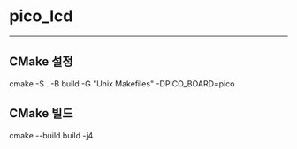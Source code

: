 # pico_lcd
---
## CMake 설정
cmake -S . -B build -G "Unix Makefiles" -DPICO_BOARD=pico

## CMake 빌드
cmake --build build -j4
